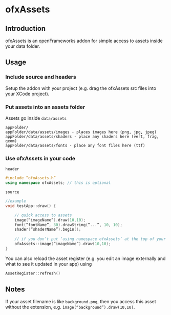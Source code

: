 # ofxAssets

## Introduction

ofxAssets is an openFrameworks addon for simple access to assets inside your data folder. 

## Usage

### Include source and headers
Setup the addon with your project (e.g. drag the ofxAssets src files into your XCode project).

### Put assets into an  assets folder

Assets go inside `data/assets`

```
appFolder/
appFolder/data/assets/images - places images here (png, jpg, jpeg)
appFolder/data/assets/shaders - place any shaders here (vert, frag, geom)
appFolder/data/assets/fonts - place any font files here (ttf)
```

### Use ofxAssets in your code

`header`
```c++
#include “ofxAssets.h”
using namespace ofxAssets; // this is optional
```

`source`
```c++
//example
void testApp::draw() {

    // quick access to assets
	image(“imageName”).draw(10,10);	
	font(“fontName”, 30).drawString(“...”, 10, 10); 
	shader(“shaderName”).begin();
    
    // if you don’t put ‘using namespace ofxAssets’ at the top of your source or header, then use:	
	ofxAssets::image(“imageName”).draw(10,10);
}
```

You can also reload the asset register (e.g. you edit an image externally and what to see it updated in your app) using

```c++
AssetRegister::refresh()
```

## Notes
If your asset filename is like `background.png`, then you access this asset without the extension, e.g. `image(“background”).draw(10,10)`.